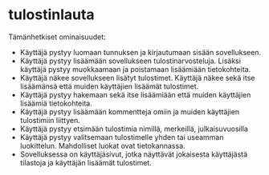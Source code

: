 # tulostinlauta
Tämänhetkiset ominaisuudet:
* Käyttäjä pystyy luomaan tunnuksen ja kirjautumaan sisään sovellukseen.
* Käyttäjä pystyy lisäämään sovellukseen tulostinarvosteluja. Lisäksi käyttäjä pystyy muokkaamaan ja poistamaan lisäämiään tietokohteita.
* Käyttäjä näkee sovellukseen lisätyt tulostimet. Käyttäjä näkee sekä itse lisäämänsä että muiden käyttäjien lisäämät tulostimet.
* Käyttäjä pystyy hakemaan sekä itse lisäämiään että muiden käyttäjien lisäämiä tietokohteita.
* Käyttäjä pystyy lisäämään kommentteja omiin ja muiden käyttäjien tulostimiin liittyen.
* Käyttäjä pystyy etsimään tulostimia nimillä, merkeillä, julkaisuvuosilla
* Käyttäjä pystyy valitsemaan tulostimelle yhden tai useamman luokittelun. Mahdolliset luokat ovat tietokannassa.
* Sovelluksessa on käyttäjäsivut, jotka näyttävät jokaisesta käyttäjästä tilastoja ja käyttäjän lisäämät tulostimet.
